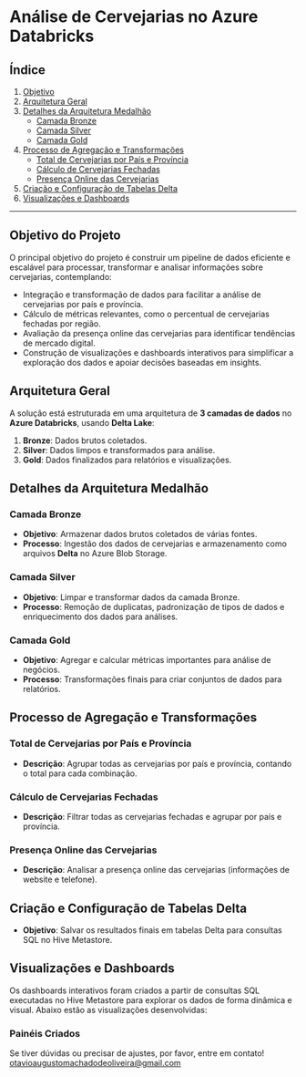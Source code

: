 # Análise de Cervejarias no Azure Databricks

## Índice
1. [Objetivo](#objetivo)
2. [Arquitetura Geral](#arquitetura-geral)
3. [Detalhes da Arquitetura Medalhão](#detalhes-da-arquitetura-medalhão)
   - [Camada Bronze](#camada-bronze)
   - [Camada Silver](#camada-silver)
   - [Camada Gold](#camada-gold)
4. [Processo de Agregação e Transformações](#processo-de-agregação-e-transformações)
   - [Total de Cervejarias por País e Província](#total-de-cervejarias-por-país-e-província)
   - [Cálculo de Cervejarias Fechadas](#cálculo-de-cervejarias-fechadas)
   - [Presença Online das Cervejarias](#presença-online-das-cervejarias)
5. [Criação e Configuração de Tabelas Delta](#criação-e-configuração-de-tabelas-delta)
6. [Visualizações e Dashboards](#visualizações-e-dashboards)

---
## Objetivo do Projeto
O principal objetivo do projeto é construir um pipeline de dados eficiente e escalável para processar, transformar e analisar informações sobre cervejarias, contemplando:

- Integração e transformação de dados para facilitar a análise de cervejarias por país e província.
- Cálculo de métricas relevantes, como o percentual de cervejarias fechadas por região.
- Avaliação da presença online das cervejarias para identificar tendências de mercado digital.
- Construção de visualizações e dashboards interativos para simplificar a exploração dos dados e apoiar decisões baseadas em insights.

## Arquitetura Geral
A solução está estruturada em uma arquitetura de **3 camadas de dados** no **Azure Databricks**, usando **Delta Lake**:
1. **Bronze**: Dados brutos coletados.
2. **Silver**: Dados limpos e transformados para análise.
3. **Gold**: Dados finalizados para relatórios e visualizações.

## Detalhes da Arquitetura Medalhão

### Camada Bronze
- **Objetivo**: Armazenar dados brutos coletados de várias fontes.
- **Processo**: Ingestão dos dados de cervejarias e armazenamento como arquivos **Delta** no Azure Blob Storage.


### Camada Silver
- **Objetivo**: Limpar e transformar dados da camada Bronze.
- **Processo**: Remoção de duplicatas, padronização de tipos de dados e enriquecimento dos dados para análises.


### Camada Gold
- **Objetivo**: Agregar e calcular métricas importantes para análise de negócios.
- **Processo**: Transformações finais para criar conjuntos de dados para relatórios.


## Processo de Agregação e Transformações

### Total de Cervejarias por País e Província
- **Descrição**: Agrupar todas as cervejarias por país e província, contando o total para cada combinação.


### Cálculo de Cervejarias Fechadas
- **Descrição**: Filtrar todas as cervejarias fechadas e agrupar por país e província.


### Presença Online das Cervejarias
- **Descrição**: Analisar a presença online das cervejarias (informações de website e telefone).


## Criação e Configuração de Tabelas Delta
- **Objetivo**: Salvar os resultados finais em tabelas Delta para consultas SQL no Hive Metastore.


## Visualizações e Dashboards
Os dashboards interativos foram criados a partir de consultas SQL executadas no Hive Metastore para explorar os dados de forma dinâmica e visual. Abaixo estão as visualizações desenvolvidas:

### Painéis Criados



Se tiver dúvidas ou precisar de ajustes, por favor, entre em contato! otavioaugustomachadodeoliveira@gmail.com

